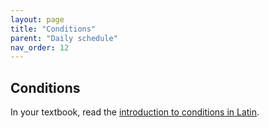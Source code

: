 ```yaml
---
layout: page
title: "Conditions"
parent: "Daily schedule"
nav_order: 12
---
```


## Conditions

In your textbook, read the [introduction to conditions in Latin](https://lingualatina.github.io/textbook/2021-2022/19-conditions/).
